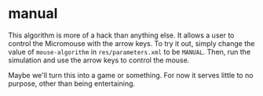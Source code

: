 # manual

This algorithm is more of a hack than anything else. It allows a user to
control the Micromouse with the arrow keys. To try it out, simply change the
value of `mouse-algorithm` in `res/parameters.xml` to be `MANUAL`. Then, run
the simulation and use the arrow keys to control the mouse.

Maybe we'll turn this into a game or something. For now it serves little to no
purpose, other than being entertaining.
